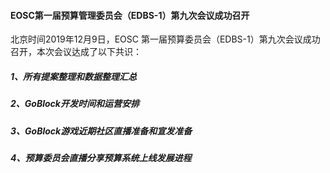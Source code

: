 #### EOSC第一届预算管理委员会（EDBS-1）第九次会议成功召开
北京时间2019年12月9日，EOSC 第一届预算委员会（EDBS-1）第九次会议成功召开，本次会议达成了以下共识：

##### 1、所有提案整理和数据整理汇总
##### 2、GoBlock开发时间和运营安排
##### 3、GoBlock游戏近期社区直播准备和宣发准备
##### 4、预算委员会直播分享预算系统上线发展进程
